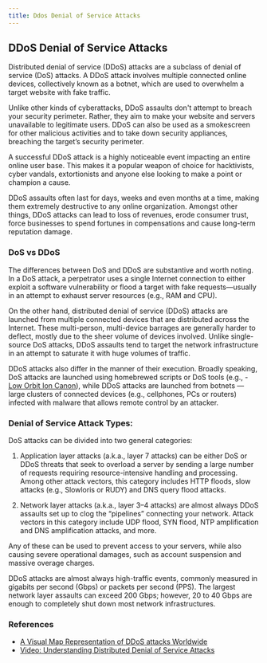```yaml
---
title: Ddos Denial of Service Attacks
---
```

## DDoS Denial of Service Attacks

Distributed denial of service (DDoS) attacks are a subclass of denial of service (DoS) attacks. A DDoS attack involves multiple connected online devices, collectively known as a botnet, which are used to overwhelm a target website with fake traffic.

Unlike other kinds of cyberattacks, DDoS assaults don't attempt to breach your security perimeter. Rather, they aim to make your website and servers unavailable to legitimate users. DDoS can also be used as a smokescreen for other malicious activities and to take down security appliances, breaching the target’s security perimeter.

A successful DDoS attack is a highly noticeable event impacting an entire online user base. This makes it a popular weapon of choice for hacktivists, cyber vandals, extortionists and anyone else looking to make a point or champion a cause.

DDoS assaults often last for days, weeks and even months at a time, making them extremely destructive to any online organization. Amongst other things, DDoS attacks can lead to loss of revenues, erode consumer trust, force businesses to spend fortunes in compensations and cause long-term reputation damage.

### DoS vs DDoS

The differences between DoS and DDoS are substantive and worth noting. In a DoS attack, a perpetrator uses a single Internet connection to either exploit a software vulnerability or flood a target with fake requests—usually in an attempt to exhaust server resources (e.g., RAM and CPU).

On the other hand, distributed denial of service (DDoS) attacks are launched from multiple connected devices that are distributed across the Internet. These multi-person, multi-device barrages are generally harder to deflect, mostly due to the sheer volume of devices involved. Unlike single-source DoS attacks, DDoS assaults tend to target the network infrastructure in an attempt to saturate it with huge volumes of traffic.

DDoS attacks also differ in the manner of their execution. Broadly speaking, DoS attacks are launched using homebrewed scripts or DoS tools (e.g., - <a href='https://github.com/NewEraCracker/LOIC' target='_blank' rel='nofollow'>Low Orbit Ion Canon</a>), while DDoS attacks are launched from botnets — large clusters of connected devices (e.g., cellphones, PCs or routers) infected with malware that allows remote control by an attacker.

### Denial of Service Attack Types:

DoS attacks can be divided into two general categories:

1. Application layer attacks (a.k.a., layer 7 attacks) can be either DoS or DDoS threats that seek to overload a server by sending a large number of requests requiring resource-intensive handling and processing. Among other attack vectors, this category includes HTTP floods, slow attacks (e.g., Slowloris or RUDY) and DNS query flood attacks.

2. Network layer attacks (a.k.a., layer 3–4 attacks) are almost always DDoS assaults set up to clog the “pipelines” connecting your network. Attack vectors in this category include UDP flood, SYN flood, NTP amplification and DNS amplification attacks, and more.

Any of these can be used to prevent access to your servers, while also causing severe operational damages, such as account suspension and massive overage charges.

DDoS attacks are almost always high-traffic events, commonly measured in gigabits per second (Gbps) or packets per second (PPS). The largest network layer assaults can exceed 200 Gbps; however, 20 to 40 Gbps are enough to completely shut down most network infrastructures.

### References

- <a href='http://www.digitalattackmap.com/' target='_blank' rel='nofollow'>A Visual Map Representation of DDoS attacks Worldwide</a>
- <a href='https://www.youtube.com/watch?v=NogCN78XN2w' target='_blank' rel='nofollow'>Video: Understanding Distributed Denial of Service Attacks</a>
